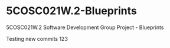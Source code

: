 # 5COSC021W.2-Blueprints
5COSC021W.2 Software Development Group Project - Blueprints

Testing new commits
123